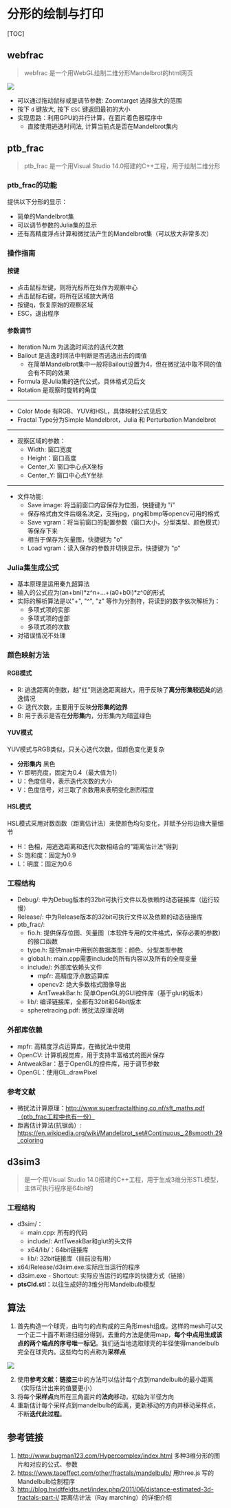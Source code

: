 ﻿# 分形的绘制与打印

[TOC]

## webfrac
> webfrac 是一个用WebGL绘制二维分形Mandelbrot的html网页

[![](./images/webgl-mandelbrot-sm.png)](https://github.com/1f0/fractal/tree/master/webfrac/index.html)

* 可以通过拖动鼠标或是调节参数: Zoomtarget 选择放大的范围
* 按下 `d` 键放大, 按下 `ESC` 键返回最初的大小
* 实现思路：利用GPU的并行计算，在面片着色器程序中
  * 直接使用逃逸时间法, 计算当前点是否在Mandelbrot集内

## ptb_frac
> ptb_frac 是一个用Visual Studio 14.0搭建的C++工程，用于绘制二维分形

### ptb_frac的功能
提供以下分形的显示：
+ 简单的Mandelbrot集
+ 可以调节参数的Julia集的显示
+ 还有高精度浮点计算和微扰法产生的Mandelbrot集（可以放大非常多次）

### 操作指南

#### 按键
+ 点击鼠标左键，则将光标所在处作为观察中心
+ 点击鼠标右键，将所在区域放大两倍
+ 按键q，恢复原始的观察区域
+ ESC，退出程序

#### 参数调节
+ Iteration Num 为逃逸时间法的迭代次数
+ Bailout 是逃逸时间法中判断是否逃逸出去的阈值
  - 在简单Mandelbrot集中一般将Bailout设置为4，但在微扰法中取不同的值会有不同的效果
+ Formula 是Julia集的迭代公式，具体格式见后文
+ Rotation 是观察时旋转的角度

------

+ Color Mode 有RGB、YUV和HSL，具体映射公式见后文
+ Fractal Type分为Simple Mandelbrot，Julia 和 Perturbation Mandelbrot

------

+ 观察区域的参数：
  - Width: 窗口宽度
  - Height：窗口高度
  - Center_X: 窗口中心点X坐标
  - Center_Y: 窗口中心点Y坐标

------

+ 文件功能:
  - Save image: 将当前窗口内容保存为位图，快捷键为 "i"
  -  保存格式由文件后缀名决定，支持jpg，png和bmp等opencv可用的格式
  - Save vgram：将当前窗口的配置参数（窗口大小，分型类型、颜色模式）等保存下来
  -  相当于保存为矢量图，快捷键为 "o"
  - Load vgram：读入保存的参数并切换显示，快捷键为 "p"

### Julia集生成公式
+ 基本原理是运用秦九韶算法
+ 输入的公式应为(an+bni)*z^n+...+(a0+b0i)*z^0的形式
+ 实际的解析算法是以"+", "^", "z" 等作为分割符，将读到的数字依次解析为：
  - 多项式项的实部
  - 多项式项的虚部
  - 多项式项的次数
+ 对错误情况不处理

### 颜色映射方法
#### RGB模式
+ R: 逃逸距离的倒数，越"红"则逃逸距离越大，用于反映了**离分形集较远处**的逃逸情况
+ G: 迭代次数，主要用于反映**分形集的边界**
+ B: 用于表示是否在**分形集**内，分形集内为暗蓝绿色

#### YUV模式
YUV模式与RGB类似，只关心迭代次数，但颜色变化更复杂

+ **分形集内** 黑色
+ Y: 即明亮度，固定为0.4（最大值为1）
+ U：色度信号，表示迭代次数的大小
+ V：色度信号，对三取了余数用来表明变化剧烈程度

#### HSL模式
HSL模式采用对数函数（距离估计法）来使颜色均匀变化，并赋予分形边缘大量细节

+ H：色相，用逃逸距离和迭代次数相结合的"距离估计法"得到
+ S: 饱和度：固定为0.9
+ L：明度：固定为0.6

### 工程结构
+ Debug/: 中为Debug版本的32bit可执行文件以及依赖的动态链接库（运行较慢）
+ Release/: 中为Release版本的32bit可执行文件以及依赖的动态链接库
+ ptb_frac/:
  * fio.h: 提供保存位图、矢量图（本软件专用的文件格式，保存必要的参数）的接口函数
  * type.h: 提供main中用到的数据类型：颜色、分型类型参数
  * global.h: main.cpp需要include的所有内容以及所有的全局变量
  * include/: 外部库依赖头文件
    - mpfr: 高精度浮点数运算库
    - opencv2: 绝大多数格式图像导出
    - AntTweakBar.h: 简单OpenGL的GUI控件库（基于glut的版本）
  * lib/: 编译链接库，全都有32bit和64bit版本
  * spheretracing.pdf: 微扰法原理说明

### 外部库依赖
+ mpfr: 高精度浮点运算库，在微扰法中使用
+ OpenCV: 计算机视觉库，用于支持丰富格式的图片保存
+ AntweakBar：基于OpenGL的控件库，用于调节参数
+ OpenGL：使用GL_drawPixel

### 参考文献
+ 微扰法计算原理：http://www.superfractalthing.co.nf/sft_maths.pdf（ptb_frac工程中也有一份）
+ 距离估计算法(抗锯齿）: https://en.wikipedia.org/wiki/Mandelbrot_set#Continuous_.28smooth.29_coloring

## d3sim3
> 是一个用Visual Studio 14.0搭建的C++工程，用于生成3维分形STL模型，主体可执行程序是64bit的

### 工程结构
+ d3sim/：
  * main.cpp: 所有的代码
  * include/: AntTweakBar和glut的头文件
  * x64/lib/：64bit链接库
  * lib/: 32bit链接库（目前没有用）
+ x64/Release/d3sim.exe:实际应当运行的程序
+ d3sim.exe - Shortcut: 实际应当运行的程序的快捷方式（链接）
+ **ptsCld.stl**：以往生成好的3维分形Mandelbulb模型

## 算法
1.  首先构造一个球壳，由均匀的点构成的三角形mesh组成。这样的mesh可以又一个正二十面不断递归细分得到，去重的方法是使用map，**每个中点用生成该点的两个端点的序号唯一标记**。我们适当地选取球壳的半径使得mandelbulb完全在球壳内。这些均匀的点称为**采样点**

![](images/geodesic.jpg)

2. 使用**参考文献：链接三**中的方法可以估计每个点到mandelbulb的最小距离（实际估计出来的值要更小）
3. 将每个**采样点**向所在三角面片的**法向**移动，初始为半径方向
4. 重新估计每个采样点到mandelbulb的距离，更新移动的方向并移动采样点，不断**迭代此过程**。

## 参考链接
1. http://www.bugman123.com/Hypercomplex/index.html 多种3维分形的图片和对应的公式、参数
2. https://www.taoeffect.com/other/fractals/mandelbulb/ 用three.js 写的Mandelbulb绘制程序
3. http://blog.hvidtfeldts.net/index.php/2011/06/distance-estimated-3d-fractals-part-i/ 距离估计法（Ray marching）的详细介绍

